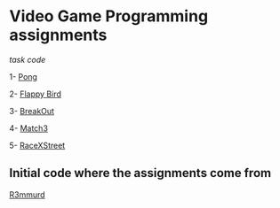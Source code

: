 # Video Game Programming assignments
_task code_

1- [Pong](https://github.com/DefFoxPy/VideoGameProgrammingAssignments/tree/main/pong)

2- [Flappy Bird](https://github.com/DefFoxPy/VideoGameProgrammingAssignments/tree/main/flappy_bird)

3- [BreakOut](https://github.com/DefFoxPy/VideoGameProgrammingAssignments/tree/main/breakout)

4- [Match3](https://github.com/DefFoxPy/VideoGameProgrammingAssignments/tree/main/match3)

5- [RaceXStreet](https://github.com/DefFoxPy/VideoGameProgrammingAssignments/tree/main/final/RaceXStreet)

## Initial code where the assignments come from
[R3mmurd](https://github.com/R3mmurd/VideoGameProgramming)
